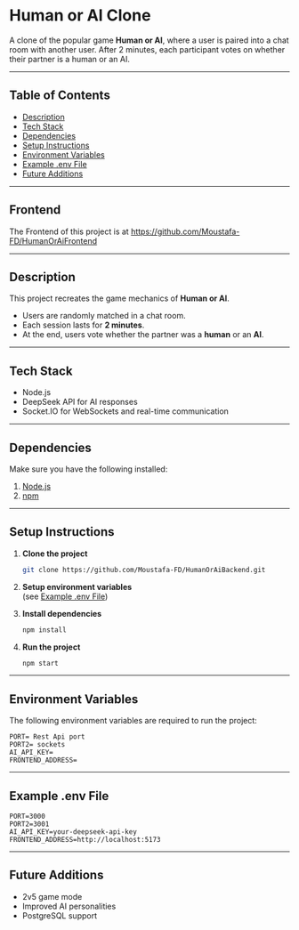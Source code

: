 # Human or AI Clone 

A clone of the popular game **Human or AI**, where a user is paired into a chat room with another user. After 2 minutes, each participant votes on whether their partner is a human or an AI.

---

## Table of Contents
- [Description](#description)  
- [Tech Stack](#tech-stack)  
- [Dependencies](#dependencies)  
- [Setup Instructions](#setup-instructions)  
- [Environment Variables](#environment-variables)  
- [Example .env File](#example-env-file)  
- [Future Additions](#future-additions)  

---
## Frontend
The Frontend of this project is at https://github.com/Moustafa-FD/HumanOrAiFrontend

---

## Description
This project recreates the game mechanics of **Human or AI**.  
- Users are randomly matched in a chat room.  
- Each session lasts for **2 minutes**.  
- At the end, users vote whether the partner was a **human** or an **AI**.  

---

## Tech Stack
- Node.js  
- DeepSeek API for AI responses  
- Socket.IO for WebSockets and real-time communication  

---

## Dependencies
Make sure you have the following installed:  
1. [Node.js](https://nodejs.org/)  
2. [npm](https://www.npmjs.com/)  

---

## Setup Instructions

1. **Clone the project**
   ```bash
   git clone https://github.com/Moustafa-FD/HumanOrAiBackend.git
   ```

2. **Setup environment variables**  
   (see [Example .env File](#example-env-file))  

3. **Install dependencies**
   ```bash
   npm install
   ```

4. **Run the project**
   ```bash
   npm start
   ```

---

## Environment Variables
The following environment variables are required to run the project:

```env
PORT= Rest Api port
PORT2= sockets
AI_API_KEY=
FRONTEND_ADDRESS=
```

---

## Example .env File
```env
PORT=3000
PORT2=3001
AI_API_KEY=your-deepseek-api-key
FRONTEND_ADDRESS=http://localhost:5173
```

---

## Future Additions
- 2v5 game mode  
- Improved AI personalities  
- PostgreSQL support  
